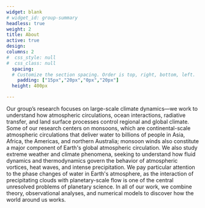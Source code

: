 ```yaml
---
widget: blank
# widget_id: group-summary
headless: true
weight: 2
title: About
active: true
design:
columns: 2
#  css_style: null
#  css_class: null
  spacing:
  # Customize the section spacing. Order is top, right, bottom, left.
    padding: ["15px","20px","0px","20px"]
  height: 400px

---
```

Our group’s research focuses on large-scale climate dynamics&mdash;we work to understand how atmospheric circulations, ocean interactions, radiative transfer, and land surface processes control regional and global climate.  Some of our research centers on monsoons, which are continental-scale atmospheric circulations that deliver water to billions of people in Asia, Africa, the Americas, and northern Australia; monsoon winds also constitute a major component of Earth's global atmospheric circulation.  We also study extreme weather and climate phenomena, seeking to understand how fluid dynamics and thermodynamics govern the behavior of atmospheric vortices, heat waves, and intense precipitation. We pay particular attention to the phase changes of water in Earth's atmosphere, as the interaction of precipitating clouds with planetary-scale flow is one of the central unresolved problems of planetary science.  In all of our work, we combine theory, observational analyses, and numerical models to discover how the world around us works.
